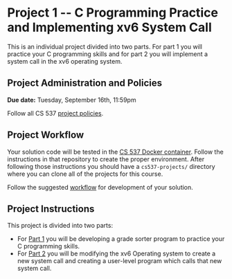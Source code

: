 # Project 1 -- C Programming Practice and Implementing xv6 System Call

This is an individual project divided into two parts.  For part 1 you will practice your C programming skills and for part 2 you will implement a system call in the xv6 operating system.

## Project Administration and Policies

**Due date:** Tuesday, September 16th, 11:59pm

Follow all CS 537 [project policies](Admin.md).

## Project Workflow

Your solution code will be tested in the [CS 537 Docker container](https://git.doit.wisc.edu/cdis/cs/courses/cs537/useful-resources/cs537-docker).  Follow the instructions in that repository to create the proper environment.  After following those instructions you should have a `cs537-projects/` directory where you can clone all of the projects for this course.

Follow the suggested [workflow](Workflow.md) for development of your solution.

## Project Instructions

This project is divided into two parts:

- For [Part 1](Instructions-part1.md) you will be developing a grade sorter program to practice your C programming skills.
- For [Part 2](Instructions-part2.md) you will be modifying the xv6 Operating system to create a new system call and creating a user-level program which calls that new system call.